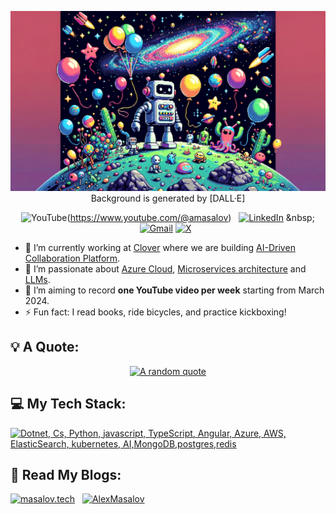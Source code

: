 <div align="center">

[![Hello World, I'm Alex!](assets/heading.webp)](https://github.com/zonder)
Background is generated by [DALL·E]

![YouTube](https://img.shields.io/badge/YouTube-%23FF0000.svg?style=for-the-badge&logo=YouTube&logoColor=white)(https://www.youtube.com/@amasalov) &nbsp;
[![LinkedIn](https://skillicons.dev/icons?i=linkedin)]([https://www.linkedin.com/in/jaspergabriel/](https://www.linkedin.com/in/alex-masalov/)) &nbsp;
[![Gmail](https://skillicons.dev/icons?i=gmail)](mailto:masalov.alexander@gmail.com?subject=Hello%20Alex,%20From%20Github)
[![X](https://skillicons.dev/icons?i=twitter)](https://twitter.com/azonder9) &nbsp;

</div>

- 🔭 I’m currently working at [Clover](https://www.linkedin.com/company/clovercollab/mycompany/) where we are building [AI-Driven Collaboration Platform](https://clovercollab.com/).
- 🌱 I’m passionate about [Azure Cloud](https://azure.microsoft.com/en-us), [Microservices architecture](https://microservices.io/) and [LLMs](https://en.wikipedia.org/wiki/Large_language_model).
- 📝 I’m aiming to record **one YouTube video per week** starting from March 2024.
- ⚡ Fun fact: I read books, ride bicycles, and practice kickboxing!
   
## 💡 A Quote:

<div align="center">
    
[![A random quote](https://quotes-github-readme.vercel.app/api?type=horizontal&theme=dark)](https://github.com/piyushsuthar/github-readme-quotes)

</div> 

## 💻 My Tech Stack:

[![Dotnet, Cs, Python, javascript, TypeScript, Angular, Azure, AWS, ElasticSearch, kubernetes, AI,MongoDB,postgres,redis](https://skillicons.dev/icons?i=dotnet,cs,py,js,ts,angular,azure,aws,elasticsearch,kubernetes,ai,mongodb,postgres,redis)](https://skillicons.dev)

## 📖 Read My Blogs:

<p>
    <a target="_blank" href="https://masalov.tech/category/blog/"><img alt="masalov.tech" src="https://img.shields.io/badge/masalov.tech-0A0A0A?style=for-the-badge" /></a>&nbsp;&nbsp;
    <a target="_blank" href="https://www.alexmasalov.com/blog"><img alt="AlexMasalov" src="https://img.shields.io/badge/alexmasalov.com-0A0A0A?style=for-the-badge" /></a>&nbsp;&nbsp;
</p>

